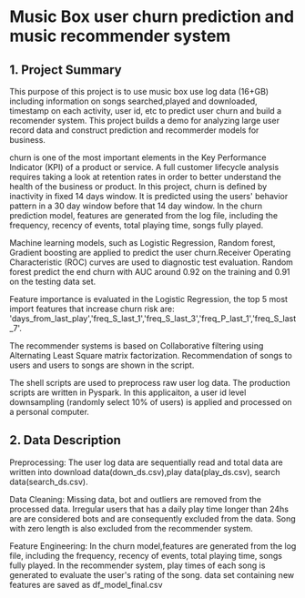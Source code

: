 # Music Box user churn prediction and music recommender system


## 1. Project Summary

This purpose of this project is to use music box use log data (16+GB) including information on songs searched,played and downloaded, timestamp on each activity, user id, etc to predict user churn and build a recomender system. This project builds a demo for analyzing large user record data and construct prediction and recommerder models for business. 

churn is one of the most important elements in the Key Performance Indicator (KPI) of a product or service. A full customer lifecycle analysis requires taking a look at retention rates in order to better understand the health of the business or product. In this project, churn is defined by inactivity in fixed 14 days window. It is predicted using the users' behavior pattern in a 30 day window before that 14 day window. In the churn prediction model, features are generated from the log file, including the frequency, recency of events, total playing time, songs fully played.

Machine learning models, such as Logistic Regression, Random forest, Gradient boosting are applied to predict the user churn.Receiver Operating Characteristic (ROC) curves are used to diagnostic test evaluation. Random forest predict the end churn with AUC around 0.92 on the training and 0.91 on the testing data set.

Feature importance is evaluated in the Logistic Regression, the top 5 most import features that increase churn risk are: 
'days_from_last_play','freq_S_last_1','freq_S_last_3','freq_P_last_1','freq_S_last_7'.

The recommender systems is based on Collaborative filtering using Alternating Least Square matrix factorization. Recommendation of songs to users and users to songs are shown in the script.

The shell scripts are used to preprocess raw user log data. The production scripts are written in Pyspark.  In this applicaiton, a user id level downsampling (randomly select 10% of users) is applied and processed on a personal computer.

## 2. Data Description

Preprocessing:
The user log data are sequentially read and total data are written into download data(down_ds.csv),play data(play_ds.csv), search data(search_ds.csv).

Data Cleaning:
Missing data, bot and outliers are removed from the processed data.
Irregular users that has a daily play time longer than 24hs are are considered bots and are consequently excluded from the data.
Song with zero length is also excluded from the recommender system.

Feature Engineering:
In the churn model,features are generated from the log file, including the frequency, recency of events, total playing time, songs fully played.
In the recommender system, play times of each song is generated to evaluate the user's rating of the song.
data set containing new features are saved as df_model_final.csv

